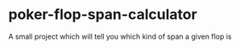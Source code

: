 # poker-flop-span-calculator
A small project which will tell you which kind of span a given flop is

